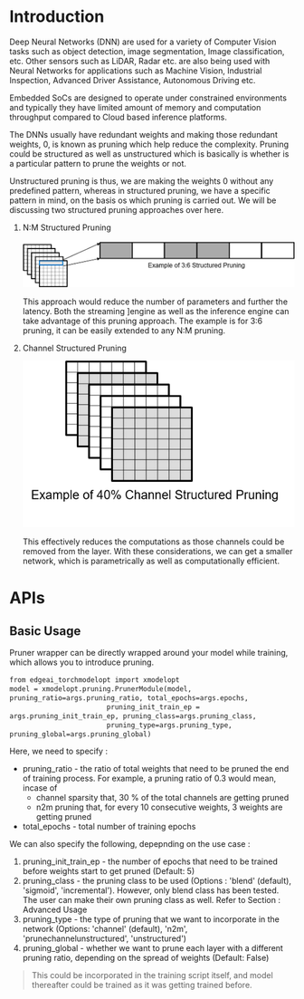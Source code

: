 
# Introduction

Deep Neural Networks (DNN) are used for a variety of Computer Vision tasks such as object detection, image segmentation, Image classification, etc. Other sensors such as LiDAR, Radar etc. are also being used with Neural Networks for applications such as Machine Vision, Industrial Inspection, Advanced Driver Assistance, Autonomous Driving etc. 

Embedded SoCs are designed to operate under constrained environments and typically they have limited amount of memory and computation throughput compared to Cloud based inference platforms. 

The DNNs usually have redundant weights and making those redundant weights, 0, is known as pruning which help reduce the complexity. Pruning could be structured as well as unstructured which is basically is whether is a particular pattern to prune the weights or not. 

Unstructured pruning is thus, we are making the weights 0 without any predefined pattern, whereas in structured pruning, we have a specific pattern in mind, on the basis os which pruning is carried out. We will be discussing two structured pruning approaches over here.

1. N:M Structured Pruning

    ![N:M Pruning](n2m.png)

    This approach would reduce the number of parameters and further the latency. Both the streaming ]engine as well as the inference engine can take advantage of this pruning approach. The example is for 3:6 pruning, it can be easily extended to any N:M pruning. 

2. Channel Structured Pruning

    ![Channel Pruning](channel.png)

    This effectively reduces the computations as those channels could be removed from the layer. With these considerations, we can get a smaller network, which is parametrically as well as computationally efficient.


# APIs

## Basic Usage

Pruner wrapper can be directly wrapped around your model while training, which allows you to introduce pruning.

    from edgeai_torchmodelopt import xmodelopt
    model = xmodelopt.pruning.PrunerModule(model, pruning_ratio=args.pruning_ratio, total_epochs=args.epochs, 
                            pruning_init_train_ep = args.pruning_init_train_ep, pruning_class=args.pruning_class, 
                            pruning_type=args.pruning_type, pruning_global=args.pruning_global)

Here, we need to specify : 

-  pruning_ratio - the ratio of total weights that need to be pruned the end of training process. For example, a pruning ratio of 0.3 would mean, incase of 
    - channel sparsity that, 30 % of the total channels are getting pruned
    - n2m pruning that, for every 10 consecutive weights, 3 weights are getting pruned
-  total_epochs - total number of training epochs

We can also specify the following, depepnding on the use case :

1. pruning_init_train_ep - the number of epochs that need to be trained before weights start to get pruned (Default: 5)
2. pruning_class - the pruning class to be used (Options : 'blend' (default), 'sigmoid', 'incremental'). However, only blend class has been tested. The user can make their own pruning class as well. Refer to Section : Advanced Usage
3. pruning_type - the type of pruning that we want to incorporate in the network (Options: 'channel' (default), 'n2m', 'prunechannelunstructured', 'unstructured')
4. pruning_global - whether we want to prune each layer with a different pruning ratio, depending on the spread of weights (Default: False)


> This could be incorporated in the training script itself, and model thereafter could be trained as it was getting trained before.


<!-- ## Advanced Usage 

### Declaring own Parametrization / Pruning Class 

We can make our own parametrization class, which lets one to directly use the toolkit for own pruning algorithm. Here, we will guide through our parametrization class 


### Specifying own pruning type -->



